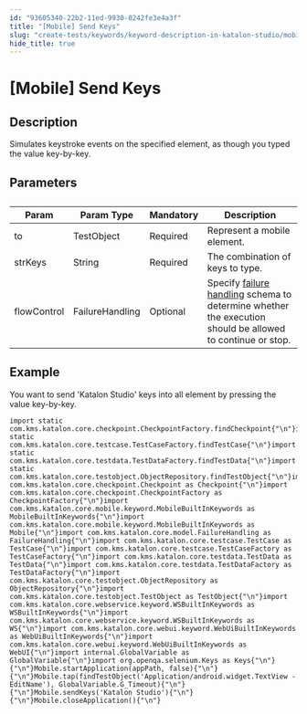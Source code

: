 ```yaml
---
id: "93605340-22b2-11ed-9930-0242fe3e4a3f"
title: "[Mobile] Send Keys"
slug: "create-tests/keywords/keyword-description-in-katalon-studio/mobile-keywords/mobile-send-keys"
hide_title: true
---
```


# <a id="id_0" class="anchor_top_offset"/><a id="ariaid-title1" class="anchor_top_offset"/>[Mobile] Send Keys


## <a id="id_0__id_1" class="anchor_top_offset"/>Description 

              
<p xmlns="http://www.w3.org/1999/xhtml" className="p">Simulates keystroke events on the specified element, as though   you typed the value key-by-key. </p> 
      

## <a id="id_0__id_2" class="anchor_top_offset"/>Parameters 

              
<table xmlns="http://www.w3.org/1999/xhtml" className="table anchor_top_offset" id="id_0__969de433-b486-4ff3-9d4a-eaab722f37f3"><caption /><thead className="thead"><tr className><th className="entry anchor_top_offset" id="id_0__969de433-b486-4ff3-9d4a-eaab722f37f3__entry__1">Param</th><th className="entry anchor_top_offset" id="id_0__969de433-b486-4ff3-9d4a-eaab722f37f3__entry__2">Param Type</th><th className="entry anchor_top_offset" id="id_0__969de433-b486-4ff3-9d4a-eaab722f37f3__entry__3">Mandatory</th><th className="entry anchor_top_offset" id="id_0__969de433-b486-4ff3-9d4a-eaab722f37f3__entry__4">Description</th></tr></thead><tbody className="tbody"><tr className><td className="entry" headers="id_0__969de433-b486-4ff3-9d4a-eaab722f37f3__entry__1 id_0__969de433-b486-4ff3-9d4a-eaab722f37f3__entry__2 id_0__969de433-b486-4ff3-9d4a-eaab722f37f3__entry__3 id_0__969de433-b486-4ff3-9d4a-eaab722f37f3__entry__4 ">to</td><td className="entry" headers="id_0__969de433-b486-4ff3-9d4a-eaab722f37f3__entry__1 id_0__969de433-b486-4ff3-9d4a-eaab722f37f3__entry__2 id_0__969de433-b486-4ff3-9d4a-eaab722f37f3__entry__3 id_0__969de433-b486-4ff3-9d4a-eaab722f37f3__entry__4 ">TestObject</td><td className="entry" headers="id_0__969de433-b486-4ff3-9d4a-eaab722f37f3__entry__1 id_0__969de433-b486-4ff3-9d4a-eaab722f37f3__entry__2 id_0__969de433-b486-4ff3-9d4a-eaab722f37f3__entry__3 id_0__969de433-b486-4ff3-9d4a-eaab722f37f3__entry__4 ">Required</td><td className="entry" headers="id_0__969de433-b486-4ff3-9d4a-eaab722f37f3__entry__1 id_0__969de433-b486-4ff3-9d4a-eaab722f37f3__entry__2 id_0__969de433-b486-4ff3-9d4a-eaab722f37f3__entry__3 id_0__969de433-b486-4ff3-9d4a-eaab722f37f3__entry__4 ">Represent a mobile element.</td></tr><tr className><td className="entry" headers="id_0__969de433-b486-4ff3-9d4a-eaab722f37f3__entry__1 id_0__969de433-b486-4ff3-9d4a-eaab722f37f3__entry__2 id_0__969de433-b486-4ff3-9d4a-eaab722f37f3__entry__3 id_0__969de433-b486-4ff3-9d4a-eaab722f37f3__entry__4 ">strKeys</td><td className="entry" headers="id_0__969de433-b486-4ff3-9d4a-eaab722f37f3__entry__1 id_0__969de433-b486-4ff3-9d4a-eaab722f37f3__entry__2 id_0__969de433-b486-4ff3-9d4a-eaab722f37f3__entry__3 id_0__969de433-b486-4ff3-9d4a-eaab722f37f3__entry__4 ">String</td><td className="entry" headers="id_0__969de433-b486-4ff3-9d4a-eaab722f37f3__entry__1 id_0__969de433-b486-4ff3-9d4a-eaab722f37f3__entry__2 id_0__969de433-b486-4ff3-9d4a-eaab722f37f3__entry__3 id_0__969de433-b486-4ff3-9d4a-eaab722f37f3__entry__4 ">Required</td><td className="entry" headers="id_0__969de433-b486-4ff3-9d4a-eaab722f37f3__entry__1 id_0__969de433-b486-4ff3-9d4a-eaab722f37f3__entry__2 id_0__969de433-b486-4ff3-9d4a-eaab722f37f3__entry__3 id_0__969de433-b486-4ff3-9d4a-eaab722f37f3__entry__4 ">The combination of keys to type.</td></tr><tr className><td className="entry" headers="id_0__969de433-b486-4ff3-9d4a-eaab722f37f3__entry__1 id_0__969de433-b486-4ff3-9d4a-eaab722f37f3__entry__2 id_0__969de433-b486-4ff3-9d4a-eaab722f37f3__entry__3 id_0__969de433-b486-4ff3-9d4a-eaab722f37f3__entry__4 ">flowControl</td><td className="entry" headers="id_0__969de433-b486-4ff3-9d4a-eaab722f37f3__entry__1 id_0__969de433-b486-4ff3-9d4a-eaab722f37f3__entry__2 id_0__969de433-b486-4ff3-9d4a-eaab722f37f3__entry__3 id_0__969de433-b486-4ff3-9d4a-eaab722f37f3__entry__4 ">FailureHandling</td><td className="entry" headers="id_0__969de433-b486-4ff3-9d4a-eaab722f37f3__entry__1 id_0__969de433-b486-4ff3-9d4a-eaab722f37f3__entry__2 id_0__969de433-b486-4ff3-9d4a-eaab722f37f3__entry__3 id_0__969de433-b486-4ff3-9d4a-eaab722f37f3__entry__4 ">Optional</td><td className="entry" headers="id_0__969de433-b486-4ff3-9d4a-eaab722f37f3__entry__1 id_0__969de433-b486-4ff3-9d4a-eaab722f37f3__entry__2 id_0__969de433-b486-4ff3-9d4a-eaab722f37f3__entry__3 id_0__969de433-b486-4ff3-9d4a-eaab722f37f3__entry__4 ">Specify <a className="xref" href="/docs/maintain/configure-failure-handling-settings-in-katalon-studio">failure handling</a> schema to         determine whether the execution should be allowed to continue or         stop.</td></tr></tbody></table> 
      

## <a id="id_0__id_3" class="anchor_top_offset"/>Example 

              
<p xmlns="http://www.w3.org/1999/xhtml" className="p">You want to send 'Katalon Studio' keys into all element by   pressing the value key-by-key.</p> 
              
<pre xmlns="http://www.w3.org/1999/xhtml" className="pre codeblock"><code>import static com.kms.katalon.core.checkpoint.CheckpointFactory.findCheckpoint{"\n"}import static com.kms.katalon.core.testcase.TestCaseFactory.findTestCase{"\n"}import static com.kms.katalon.core.testdata.TestDataFactory.findTestData{"\n"}import static com.kms.katalon.core.testobject.ObjectRepository.findTestObject{"\n"}import com.kms.katalon.core.checkpoint.Checkpoint as Checkpoint{"\n"}import com.kms.katalon.core.checkpoint.CheckpointFactory as CheckpointFactory{"\n"}import com.kms.katalon.core.mobile.keyword.MobileBuiltInKeywords as MobileBuiltInKeywords{"\n"}import com.kms.katalon.core.mobile.keyword.MobileBuiltInKeywords as Mobile{"\n"}import com.kms.katalon.core.model.FailureHandling as FailureHandling{"\n"}import com.kms.katalon.core.testcase.TestCase as TestCase{"\n"}import com.kms.katalon.core.testcase.TestCaseFactory as TestCaseFactory{"\n"}import com.kms.katalon.core.testdata.TestData as TestData{"\n"}import com.kms.katalon.core.testdata.TestDataFactory as TestDataFactory{"\n"}import com.kms.katalon.core.testobject.ObjectRepository as ObjectRepository{"\n"}import com.kms.katalon.core.testobject.TestObject as TestObject{"\n"}import com.kms.katalon.core.webservice.keyword.WSBuiltInKeywords as WSBuiltInKeywords{"\n"}import com.kms.katalon.core.webservice.keyword.WSBuiltInKeywords as WS{"\n"}import com.kms.katalon.core.webui.keyword.WebUiBuiltInKeywords as WebUiBuiltInKeywords{"\n"}import com.kms.katalon.core.webui.keyword.WebUiBuiltInKeywords as WebUI{"\n"}import internal.GlobalVariable as GlobalVariable{"\n"}import org.openqa.selenium.Keys as Keys{"\n"}{"\n"}Mobile.startApplication(appPath, false){"\n"} {"\n"}Mobile.tap(findTestObject('Application/android.widget.TextView - EditName'), GlobalVariable.G_Timeout){"\n"} {"\n"}Mobile.sendKeys('Katalon Studio'){"\n"}{"\n"}Mobile.closeApplication(){"\n"}</code></pre> 
            
